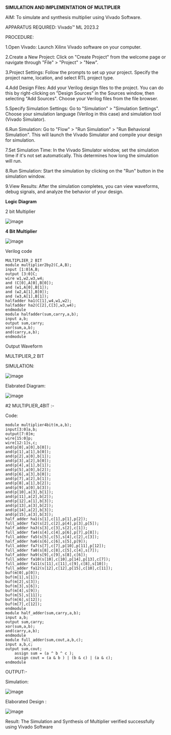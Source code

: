 **SIMULATION AND IMPLEMENTATION OF MULTIPLIER**

AIM: To simulate and synthesis multiplier using Vivado Software.

APPARATUS REQUIRED:
Vivado™ ML 2023.2
  
PROCEDURE: 

1.Open Vivado: Launch Xilinx Vivado software on your computer.

2.Create a New Project: Click on "Create Project" from the welcome page or navigate through "File" > "Project" > "New".

3.Project Settings: Follow the prompts to set up your project. Specify the project name, location, and select RTL project type.

4.Add Design Files: Add your Verilog design files to the project. You can do this by right-clicking on "Design Sources" in the Sources window, then selecting "Add Sources". Choose your Verilog files from the file browser.

5.Specify Simulation Settings: Go to "Simulation" > "Simulation Settings". Choose your simulation language (Verilog in this case) and simulation tool (Vivado Simulator).

6.Run Simulation: Go to "Flow" > "Run Simulation" > "Run Behavioral Simulation". This will launch the Vivado Simulator and compile your design for simulation.

7.Set Simulation Time: In the Vivado Simulator window, set the simulation time if it's not set automatically. This determines how long the simulation will run.

8.Run Simulation: Start the simulation by clicking on the "Run" button in the simulation window.

9.View Results: After the simulation completes, you can view waveforms, debug signals, and analyze the behavior of your design.

**Logic Diagram**

2 bit Multiplier

![image](https://github.com/navaneethans/VLSI-LAB-EXP-3/assets/6987778/7713750f-65e6-41c0-8082-5005eac4031c)

**4 Bit Multiplier**

![image](https://github.com/navaneethans/VLSI-LAB-EXP-3/assets/6987778/d95215dd-8cf1-4e08-93cc-96adfdd7fbdc)

Verilog code
```
MULTIPLIER_2 BIT
module multiplier2by2(C,A,B);
input [1:0]A,B;
output [3:0]C;
wire w1,w2,w3,w4;
and (C[0],A[0],B[0]);
and (w1,A[0],B[1]);
and (w2,A[1],B[0]);
and (w3,A[1],B[1]);
halfadder ha1(C[1],w4,w1,w2);
halfadder ha2(C[2],C[3],w3,w4);
endmodule
module halfadder(sum,carry,a,b);
input a,b;
output sum,carry;
xor(sum,a,b);
and(carry,a,b);
endmodule
```

Output Waveform

MULTIPLIER_2 BIT

SIMULATION:

![image](https://github.com/Hariharan177/VLSI-LAB-EXP-3/assets/164841000/06329ca4-7ec9-47c1-b324-2f2d94bf56f0)

Elabrated Diagram:

![image](https://github.com/Hariharan177/VLSI-LAB-EXP-3/assets/164841000/4e1477a1-afb4-4782-a679-7ebfefcabdf9)

#2 MULTIPLIER_4BIT :-

Code:
```
module multiplier4bit(m,a,b);
input[3:0]a,b;
output[7:0]m;
wire[15:0]p;
wire[12:1]s,c;
and(p[0],a[0],b[0]);
and(p[1],a[1],b[0]);
and(p[2],a[0],b[1]);
and(p[3],a[2],b[0]);
and(p[4],a[1],b[1]);
and(p[5],a[0],b[2]);
and(p[6],a[3],b[0]);
and(p[7],a[2],b[1]);
and(p[8],a[1],b[2]);
and(p[9],a[0],b[3]);
and(p[10],a[3],b[1]);
and(p[11],a[2],b[2]);
and(p[12],a[1],b[3]);
and(p[13],a[3],b[2]); 
and(p[14],a[2],b[3]); 
and(p[15],a[3],b[3]);
half_adder ha1(s[1],c[1],p[1],p[2]);
full_adder fa2(s[2],c[2],p[4],p[3],p[5]);
half_adder ha3(s[3],c[3],s[2],c[1]);
full_adder fa4(s[4],c[4],p[6],p[7],p[8]);
full_adder fa5(s[5],c[5],s[4],c[2],c[3]);
half_adder ha6(s[6],c[6],s[5],p[9]);
full_adder fa7(s[7],c[7],p[10],p[11],p[12]);
full_adder fa8(s[8],c[8],c[5],c[4],s[7]);
half_adder ha9(s[9],c[9],s[8],c[6]);
full_adder fa10(s[10],c[10],p[14],p[13],c[7]);
full_adder fa11(s[11],c[11],c[9],c[8],s[10]);
full_adder fa12(s[12],c[12],p[15],c[10],c[11]);
buf(m[0],p[0]);
buf(m[1],s[1]);
buf(m[2],s[3]);
buf(m[3],s[6]);
buf(m[4],s[9]);
buf(m[5],s[11]);
buf(m[6],s[12]);
buf(m[7],c[12]);
endmodule
module half_adder(sum,carry,a,b);
input a,b;
output sum,carry;
xor(sum,a,b);
and(carry,a,b);
endmodule
module full_adder(sum,cout,a,b,c);
input a,b,c;
output sum,cout; 
    assign sum = (a ^ b ^ c );
    assign cout = (a & b ) | (b & c) | (a & c);
endmodule
```
OUTPUT:-

Simulation:

![image](https://github.com/Hariharan177/VLSI-LAB-EXP-3/assets/164841000/59f8d7f1-dcd1-46ad-bfcb-05880d067be5)

Elaborated Design :

![image](https://github.com/Hariharan177/VLSI-LAB-EXP-3/assets/164841000/32aa7794-7517-45de-ab7e-2aeaa683deae)

Result:
The Simulation and Synthesis of Multiplier verified successfully using Vivado Software


